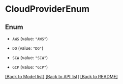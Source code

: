 # CloudProviderEnum

## Enum


* `AWS` (value: `"AWS"`)

* `DO` (value: `"DO"`)

* `SCW` (value: `"SCW"`)

* `GCP` (value: `"GCP"`)


[[Back to Model list]](../README.md#documentation-for-models) [[Back to API list]](../README.md#documentation-for-api-endpoints) [[Back to README]](../README.md)


